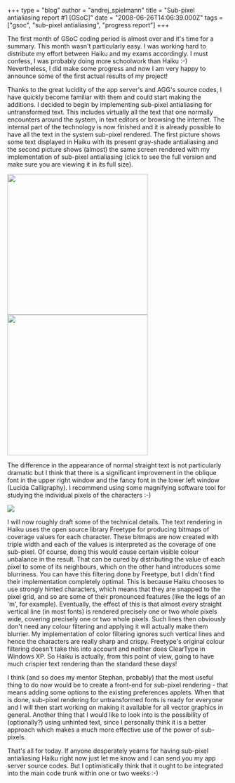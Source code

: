 +++
type = "blog"
author = "andrej_spielmann"
title = "Sub-pixel antialiasing report #1 [GSoC]"
date = "2008-06-26T14:06:39.000Z"
tags = ["gsoc", "sub-pixel antialiasing", "progress report"]
+++

The first month of GSoC coding period is almost over and it's time for a summary.
This month wasn't particularly easy. I was working hard to distribute my effort between Haiku and my exams accordingly. I must confess, I was probably doing more schoolwork than Haiku :-)
Nevertheless, I did make some progress and now I am very happy to announce some of the first actual results of my project!

<!--break-->
Thanks to the great lucidity of the app server's and AGG's source codes, I have quickly become familiar with them and could start making the additions. I decided to begin by implementing sub-pixel antialiasing for untransformed text. This includes virtually all the text that one normally encounters around the system, in text editors or browsing the internet.
The internal part of the technology is now finished and it is already possible to have all the text in the system sub-pixel rendered. The first picture shows some text displayed in Haiku with its present gray-shade antialiasing and the second picture shows (almost) the same screen rendered with my implementation of sub-pixel antialiasing (click to see the full version and make sure you are viewing it in its full size).

<a href=http://www.stankaa.com/files/grayscale.png><img src=http://www.stankaa.com/files/grayscale.png width="320" /> </a><a href=http://www.stankaa.com/files/subpixel.png><img src=http://www.stankaa.com/files/subpixel.png width="320" /></a>

The difference in the appearance of normal straight text is not particularly dramatic but I think that there is a significant improvement in the oblique font in the upper right window and the fancy font in the lower left window (Lucida Calligraphy).
I recommend using some magnifying software tool for studying the individual pixels of the characters :-)

<img src=http://www.stankaa.com/files/zoom.png />

I will now roughly draft some of the technical details.
The text rendering in Haiku uses the open source library Freetype for producing bitmaps of coverage values for each character. These bitmaps are now created with triple width and each of the values is interpreted as the coverage of one sub-pixel.
Of course, doing this would cause certain visible colour unbalance in the result. That can be cured by distributing the value of each pixel to some of its neighbours, which on the other hand introduces some blurriness. You can have this filtering done by Freetype, but I didn't find their implementation completely optimal.
This is because Haiku chooses to use strongly hinted characters, which means that they are snapped to the pixel grid, and so are some of their pronounced features (like the legs of an 'm', for example). Eventually, the effect of this is that almost every straight vertical line (in most fonts) is rendered precisely one or two whole pixels wide, covering precisely one or two whole pixels. Such lines then obviously don't need any colour filtering and applying it will actually make them blurrier.
My implementation of color filtering ignores such vertical lines and hence the characters are really sharp and crispy. Freetype's original colour filtering doesn't take this into account and neither does ClearType in Windows XP. So Haiku is actually, from this point of view, going to have much crispier text rendering than the standard these days!

I think (and so does my mentor Stephan, probably) that the most useful thing to do now would be to create a front-end for sub-pixel rendering - that means adding some options to the existing preferences applets. When that is done, sub-pixel rendering for untransformed fonts is ready for everyone and I will then start working on making it available for all vector graphics in general.
Another thing that I would like to look into is the possibility of (optionally?) using unhinted text, since I personally think it is a better approach which makes a much more effective use of the power of sub-pixels.

That's all for today. If anyone desperately yearns for having sub-pixel antialiasing Haiku right now just let me know and I can send you my app server source codes. But I optimistically think that it ought to be integrated into the main code trunk within one or two weeks :-)